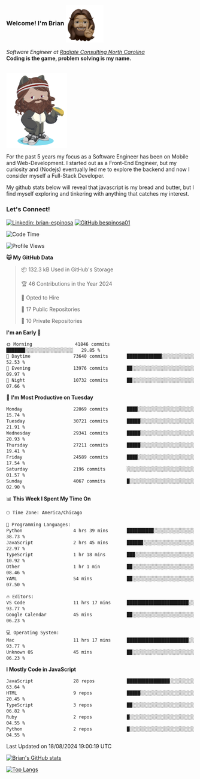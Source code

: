 ###  Welcome! I'm Brian <img align="center" src="https://github.com/bespinosa01/bespinosa01/blob/main/assets/peace-animoji.png" height="100" /></h2>
<p><em>Software Engineer at <a href="https://www.radiateconsulting.coop/north-carolina-tech-coop">Radiate Consulting North Carolina</a>
 <br/>
<!-- </br>Developer Consultant at <a href="https://codethedream.org/">Code The Dream</a> -->
</em> <b>Coding is the game, problem solving is my name.</b></p>

<br/>


 <img align="center" src="https://github.com/bespinosa01/bespinosa01/blob/main/assets/octo-me.png" height="200" /> 
 <p>
 For the past 5 years my focus as a Software Engineer has been on Mobile and Web-Development. I started out as a Front-End Engineer, but my curiosity and (Nodejs) eventually led me to explore the backend and now I consider myself a Full-Stack Developer.
</p>
<p>
 My github stats below will reveal that javascript is my bread and butter, but I find myself exploring and tinkering with anything that catches my interest. 
 </p>
 
 
### Let's Connect!

[![Linkedin: brian-espinosa](https://img.shields.io/badge/-brian--espinosa-blue?style=flat-square&logo=Linkedin&logoColor=white&link=https://www.linkedin.com/in/brian-espinosa/)](https://www.linkedin.com/in/brian-espinosa/)
[![GitHub bespinosa01](https://img.shields.io/github/followers/bespinosa01?label=follow&style=social)](https://github.com/bespinosa01)



<!--START_SECTION:waka-->
![Code Time](http://img.shields.io/badge/Code%20Time-1%2C626%20hrs%2036%20mins-blue)

![Profile Views](http://img.shields.io/badge/Profile%20Views-0-blue)

**🐱 My GitHub Data** 

> 📦 132.3 kB Used in GitHub's Storage 
 > 
> 🏆 46 Contributions in the Year 2024
 > 
> 💼 Opted to Hire
 > 
> 📜 17 Public Repositories 
 > 
> 🔑 10 Private Repositories 
 > 
**I'm an Early 🐤** 

```text
🌞 Morning                41846 commits       ███████░░░░░░░░░░░░░░░░░░   29.85 % 
🌆 Daytime                73640 commits       █████████████░░░░░░░░░░░░   52.53 % 
🌃 Evening                13976 commits       ██░░░░░░░░░░░░░░░░░░░░░░░   09.97 % 
🌙 Night                  10732 commits       ██░░░░░░░░░░░░░░░░░░░░░░░   07.66 % 
```
📅 **I'm Most Productive on Tuesday** 

```text
Monday                   22069 commits       ████░░░░░░░░░░░░░░░░░░░░░   15.74 % 
Tuesday                  30721 commits       █████░░░░░░░░░░░░░░░░░░░░   21.91 % 
Wednesday                29341 commits       █████░░░░░░░░░░░░░░░░░░░░   20.93 % 
Thursday                 27211 commits       █████░░░░░░░░░░░░░░░░░░░░   19.41 % 
Friday                   24589 commits       ████░░░░░░░░░░░░░░░░░░░░░   17.54 % 
Saturday                 2196 commits        ░░░░░░░░░░░░░░░░░░░░░░░░░   01.57 % 
Sunday                   4067 commits        █░░░░░░░░░░░░░░░░░░░░░░░░   02.90 % 
```


📊 **This Week I Spent My Time On** 

```text
🕑︎ Time Zone: America/Chicago

💬 Programming Languages: 
Python                   4 hrs 39 mins       ██████████░░░░░░░░░░░░░░░   38.73 % 
JavaScript               2 hrs 45 mins       ██████░░░░░░░░░░░░░░░░░░░   22.97 % 
TypeScript               1 hr 18 mins        ███░░░░░░░░░░░░░░░░░░░░░░   10.92 % 
Other                    1 hr 1 min          ██░░░░░░░░░░░░░░░░░░░░░░░   08.46 % 
YAML                     54 mins             ██░░░░░░░░░░░░░░░░░░░░░░░   07.50 % 

🔥 Editors: 
VS Code                  11 hrs 17 mins      ███████████████████████░░   93.77 % 
Google Calendar          45 mins             ██░░░░░░░░░░░░░░░░░░░░░░░   06.23 % 

💻 Operating System: 
Mac                      11 hrs 17 mins      ███████████████████████░░   93.77 % 
Unknown OS               45 mins             ██░░░░░░░░░░░░░░░░░░░░░░░   06.23 % 
```

**I Mostly Code in JavaScript** 

```text
JavaScript               28 repos            ████████████████░░░░░░░░░   63.64 % 
HTML                     9 repos             █████░░░░░░░░░░░░░░░░░░░░   20.45 % 
TypeScript               3 repos             ██░░░░░░░░░░░░░░░░░░░░░░░   06.82 % 
Ruby                     2 repos             █░░░░░░░░░░░░░░░░░░░░░░░░   04.55 % 
Python                   2 repos             █░░░░░░░░░░░░░░░░░░░░░░░░   04.55 % 
```




 Last Updated on 18/08/2024 19:00:19 UTC
<!--END_SECTION:waka-->


<!--  Github STATS -->
[![Brian's GitHub stats](https://github-readme-stats.vercel.app/api?username=bespinosa01&hide=stars,contribs&count_private=true&show_icons=true)](https://github.com/anuraghazra/github-readme-stats)

[![Top Langs](https://github-readme-stats.vercel.app/api/top-langs/?username=bespinosa01&layout=compact)](https://github.com/anuraghazra/github-readme-stats)



<!--
**bespinosa01/bespinosa01** is a ✨ _special_ ✨ repository because its `README.md` (this file) appears on your GitHub profile.

Here are some ideas to get you started:

- 🔭 I’m currently working on ...
- 🌱 I’m currently learning ...
- 👯 I’m looking to collaborate on ...
- 🤔 I’m looking for help with ...
- 💬 Ask me about ...
- 📫 How to reach me: ...
- 😄 Pronouns: ...
- ⚡ Fun fact: ...
-->
